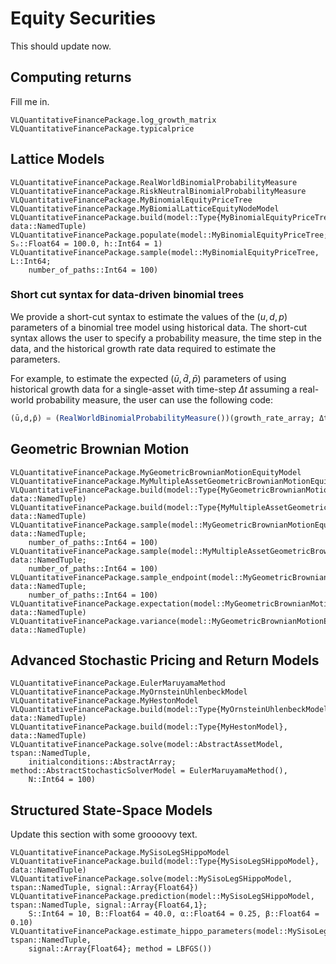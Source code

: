 # Equity Securities
This should update now.

## Computing returns
Fill me in.

```@docs
VLQuantitativeFinancePackage.log_growth_matrix
VLQuantitativeFinancePackage.typicalprice
```

## Lattice Models
```@docs
VLQuantitativeFinancePackage.RealWorldBinomialProbabilityMeasure
VLQuantitativeFinancePackage.RiskNeutralBinomialProbabilityMeasure
VLQuantitativeFinancePackage.MyBinomialEquityPriceTree
VLQuantitativeFinancePackage.MyBiomialLatticeEquityNodeModel
VLQuantitativeFinancePackage.build(model::Type{MyBinomialEquityPriceTree}, data::NamedTuple)
VLQuantitativeFinancePackage.populate(model::MyBinomialEquityPriceTree; Sₒ::Float64 = 100.0, h::Int64 = 1)
VLQuantitativeFinancePackage.sample(model::MyBinomialEquityPriceTree, L::Int64; 
    number_of_paths::Int64 = 100)
```

### Short cut syntax for data-driven binomial trees
We provide a short-cut syntax to estimate the values of the $(u, d, p)$ parameters of a binomial tree model using historical data. The short-cut syntax allows the user to specify a probability measure, the time step in the data, and the historical growth rate data required to estimate the parameters.

For example, to estimate the expected $(\bar{u}, \bar{d}, \bar{p})$ parameters of using historical growth data for a single-asset with time-step $\Delta{t}$ assuming a real-world probability measure, the user can use the following code:

```julia
(ū,d̄,p̄) = (RealWorldBinomialProbabilityMeasure())(growth_rate_array; Δt = Δt);
```

## Geometric Brownian Motion
```@docs
VLQuantitativeFinancePackage.MyGeometricBrownianMotionEquityModel
VLQuantitativeFinancePackage.MyMultipleAssetGeometricBrownianMotionEquityModel
VLQuantitativeFinancePackage.build(model::Type{MyGeometricBrownianMotionEquityModel}, data::NamedTuple)
VLQuantitativeFinancePackage.build(model::Type{MyMultipleAssetGeometricBrownianMotionEquityModel}, data::NamedTuple)
VLQuantitativeFinancePackage.sample(model::MyGeometricBrownianMotionEquityModel, data::NamedTuple; 
    number_of_paths::Int64 = 100)
VLQuantitativeFinancePackage.sample(model::MyMultipleAssetGeometricBrownianMotionEquityModel, data::NamedTuple; 
    number_of_paths::Int64 = 100)
VLQuantitativeFinancePackage.sample_endpoint(model::MyGeometricBrownianMotionEquityModel, data::NamedTuple; 
    number_of_paths::Int64 = 100)
VLQuantitativeFinancePackage.expectation(model::MyGeometricBrownianMotionEquityModel, data::NamedTuple)
VLQuantitativeFinancePackage.variance(model::MyGeometricBrownianMotionEquityModel, data::NamedTuple)
```

## Advanced Stochastic Pricing and Return Models
```@docs
VLQuantitativeFinancePackage.EulerMaruyamaMethod
VLQuantitativeFinancePackage.MyOrnsteinUhlenbeckModel
VLQuantitativeFinancePackage.MyHestonModel
VLQuantitativeFinancePackage.build(model::Type{MyOrnsteinUhlenbeckModel}, data::NamedTuple)
VLQuantitativeFinancePackage.build(model::Type{MyHestonModel}, data::NamedTuple)
VLQuantitativeFinancePackage.solve(model::AbstractAssetModel, tspan::NamedTuple,
    initialconditions::AbstractArray; method::AbstractStochasticSolverModel = EulerMaruyamaMethod(), 
    N::Int64 = 100)
```

## Structured State-Space Models
Update this section with some groooovy text.

```@docs
VLQuantitativeFinancePackage.MySisoLegSHippoModel
VLQuantitativeFinancePackage.build(model::Type{MySisoLegSHippoModel}, data::NamedTuple)
VLQuantitativeFinancePackage.solve(model::MySisoLegSHippoModel, tspan::NamedTuple, signal::Array{Float64})
VLQuantitativeFinancePackage.prediction(model::MySisoLegSHippoModel, tspan::NamedTuple, signal::Array{Float64,1};
    S::Int64 = 10, B::Float64 = 40.0, α::Float64 = 0.25, β::Float64 = 0.10)
VLQuantitativeFinancePackage.estimate_hippo_parameters(model::MySisoLegSHippoModel, tspan::NamedTuple, 
    signal::Array{Float64}; method = LBFGS())
```